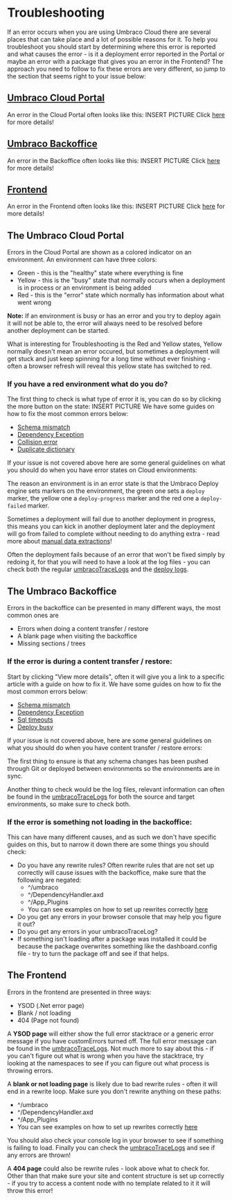 # Troubleshooting

If an error occurs when you are using Umbraco Cloud there are several places that can take place and a lot of possible reasons for it. To help you troubleshoot you should start by determining where this error is reported and what causes the error - is it a deployment error reported in the Portal or maybe an error with a package that gives you an error in the Frontend? The approach you need to follow to fix these errors are very different, so jump to the section that seems right to your issue below:

## [Umbraco Cloud Portal]()
An error in the Cloud Portal often looks like this:
INSERT PICTURE
Click [here]() for more details!

## [Umbraco Backoffice]()
An error in the Backoffice often looks like this:
INSERT PICTURE
Click [here]() for more details!

## [Frontend]()
An error in the Frontend often looks like this:
INSERT PICTURE
Click [here]() for more details!

## The Umbraco Cloud Portal
Errors in the Cloud Portal are shown as a colored indicator on an environment. An environment can have three colors:
* Green - this is the "healthy" state where everything is fine
* Yellow - this is the "busy" state that normally occurs when a deployment is in process or an environment is being added
* Red - this is the "error" state which normally has information about what went wrong

**Note:** If an environment is busy or has an error and you try to deploy again it will not be able to, the error will always need to be resolved before another deployment can be started.

What is interesting for Troubleshooting is the Red and Yellow states, Yellow normally doesn't mean an error occured, but sometimes a deployment will get stuck and just keep spinning for a long time without ever finishing - often a browser refresh will reveal this yellow state has switched to red.

### If you have a red environment what do you do?
The first thing to check is what type of error it is, you can do so by clicking the more button on the state:
INSERT PICTURE
We have some guides on how to fix the most common errors below:
* [Schema mismatch]()
* [Dependency Exception]()
* [Collision error]()
* [Duplicate dictionary]()

If your issue is not covered above here are some general guidelines on what you should do when you have error states on Cloud environments:

The reason an environment is in an error state is that the Umbraco Deploy engine sets markers on the environment, the green one sets a `deploy` marker, the yellow one a `deploy-progress` marker and the red one a `deploy-failed` marker.

Sometimes a deployment will fail due to another deployment in progress, this means you can kick in another deployment later and the deployment will go from failed to complete without needing to do anything extra - read more about [manual data extractions]()!

Often the deployment fails because of an error that won't be fixed simply by redoing it, for that you will need to have a look at the log files - you can check both the regular [umbracoTraceLogs]() and the [deploy logs]().


## The Umbraco Backoffice
Errors in the backoffice can be presented in many different ways, the most common ones are 
* Errors when doing a content transfer / restore 
* A blank page when visiting the backoffice
* Missing sections / trees

### If the error is during a content transfer / restore:
Start by clicking "View more details", often it will give you a link to a specific article with a guide on how to fix it. We have some guides on how to fix the most common errors below:
* [Schema mismatch]()
* [Dependency Exception]()
* [Sql timeouts]()
* [Deploy busy]()

If your issue is not covered above, here are some general guidelines on what you should do when you have content transfer / restore errors:

The first thing to ensure is that any schema changes has been pushed through Git or deployed between environments so the environments are in sync. 

Another thing to check would be the log files, relevant information can often be found in the [umbracoTraceLogs]() for both the source and target environments, so make sure to check both.

### If the error is something not loading in the backoffice:
This can have many different causes, and as such we don't have specific guides on this, but to narrow it down there are some things you should check:

* Do you have any rewrite rules? Often rewrite rules that are not set up correctly will cause issues with the backoffice, make sure that the following are negated:
    * ^/umbraco 
    * ^/DependencyHandler.axd
    * ^/App_Plugins
    * You can see examples on how to set up rewrites correctly [here]()
* Do you get any errors in your browser console that may help you figure it out?
* Do you get any errors in your umbracoTraceLog?
* If something isn't loading after a package was installed it could be because the package overwrites something like the dashboard.config file - try to turn the package off and see if that helps. 


## The Frontend
Errors in the frontend are presented in three ways:
* YSOD (.Net error page)
* Blank / not loading
* 404 (Page not found)

A **YSOD page** will either show the full error stacktrace or a generic error message if you have customErrors turned off. The full error message can be found in the [umbracoTraceLogs](). Not much more to say about this - if you can't figure out what is wrong when you have the stacktrace, try looking at the namespaces to see if you can figure out what process is throwing errors.

A **blank or not loading page** is likely due to bad rewrite rules - often it will end in a rewrite loop. Make sure you don't rewrite anything on these paths:
* ^/umbraco 
* ^/DependencyHandler.axd
* ^/App_Plugins
* You can see examples on how to set up rewrites correctly [here]()

You should also check your console log in your browser to see if something is failing to load. Finally you can check the [umbracoTraceLogs]() and see if any errors are thrown!

A **404 page** could also be rewrite rules - look above what to check for. Other than that make sure your site and content structure is set up correctly - if you try to access a content node with no template related to it it will throw this error!